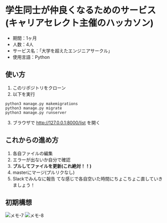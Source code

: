 # 学生同士が仲良くなるためのサービス(キャリアセレクト主催のハッカソン)
- 期間：1ヶ月
- 人数：4人
- サービス名：「大学を超えたエンジニアサークル」
- 使用言語：Python  
  
## 使い方
1. このリポジトリをクローン
2. 以下を実行

```
python3 manage.py makemigrations
python3 manage.py migrate
python3 manage.py runserver
```
3. ブラウザで http://127.0.0.1:8000/list を開く

## これからの進め方  
1. 各自ファイルの編集
2. エラーが出ないか自分で確認
3. **プルしてファイルを更新(これ絶対！！)**
4. masterにマージ(プルリクなし)
5. Slackでみんなに報告
てな感じで各自空いた時間にちょこちょこ直していきましょう！

## 初期構想  
![メモ-7](https://user-images.githubusercontent.com/66200485/111725697-dc7e1380-88aa-11eb-9240-51c8358e56e0.jpeg)
![メモ-8](https://user-images.githubusercontent.com/66200485/111725681-d6883280-88aa-11eb-9855-1a2181631d8b.jpeg)

